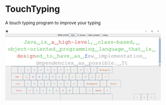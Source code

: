 # TouchTyping
A touch typing program to improve your typing

<img src="src/main/resources/demo.png"/>
